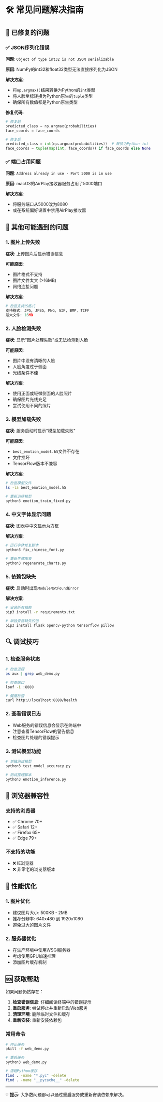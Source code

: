 # 🛠️ 常见问题解决指南

## 🐛 已修复的问题

### ✅ JSON序列化错误
**问题**: `Object of type int32 is not JSON serializable`

**原因**: NumPy的int32和float32类型无法直接序列化为JSON

**解决方案**: 
- 将`np.argmax()`结果转换为Python的`int`类型
- 将人脸坐标转换为Python原生的`tuple`类型
- 确保所有数值都是Python原生类型

**修复代码**:
```python
# 修复前
predicted_class = np.argmax(probabilities)
face_coords = face_coords

# 修复后
predicted_class = int(np.argmax(probabilities))  # 转换为Python int
face_coords = tuple(map(int, face_coords)) if face_coords else None
```

### ✅ 端口占用问题
**问题**: `Address already in use - Port 5000 is in use`

**原因**: macOS的AirPlay接收器服务占用了5000端口

**解决方案**: 
- 将服务端口从5000改为8080
- 或在系统偏好设置中禁用AirPlay接收器

## 🔧 其他可能遇到的问题

### 1. 图片上传失败

**症状**: 上传图片后显示错误信息

**可能原因**:
- 图片格式不支持
- 图片文件太大 (>16MB)
- 网络连接问题

**解决方案**:
```python
# 检查支持的格式
支持格式: JPG, JPEG, PNG, GIF, BMP, TIFF
最大文件: 16MB
```

### 2. 人脸检测失败

**症状**: 显示"图片处理失败"或无法检测到人脸

**可能原因**:
- 图片中没有清晰的人脸
- 人脸角度过于侧面
- 光线条件不佳

**解决方案**:
- 使用正面或轻微侧面的人脸照片
- 确保图片光线充足
- 尝试使用不同的照片

### 3. 模型加载失败

**症状**: 服务启动时显示"模型加载失败"

**可能原因**:
- `best_emotion_model.h5`文件不存在
- 文件损坏
- TensorFlow版本不兼容

**解决方案**:
```bash
# 检查模型文件
ls -la best_emotion_model.h5

# 重新训练模型
python3 emotion_train_fixed.py
```

### 4. 中文字体显示问题

**症状**: 图表中中文显示为方框

**解决方案**:
```bash
# 运行字体修复脚本
python3 fix_chinese_font.py

# 重新生成图表
python3 regenerate_charts.py
```

### 5. 依赖包缺失

**症状**: 启动时出现`ModuleNotFoundError`

**解决方案**:
```bash
# 安装所有依赖
pip3 install -r requirements.txt

# 单独安装缺失的包
pip3 install flask opencv-python tensorflow pillow
```

## 🔍 调试技巧

### 1. 检查服务状态
```bash
# 检查进程
ps aux | grep web_demo.py

# 检查端口
lsof -i :8080

# 健康检查
curl http://localhost:8080/health
```

### 2. 查看错误日志
- Web服务的错误信息会显示在终端中
- 注意查看TensorFlow的警告信息
- 检查图片处理的错误提示

### 3. 测试模型功能
```bash
# 单独测试模型
python3 test_model_accuracy.py

# 测试推理脚本
python3 emotion_inference.py
```

## 📱 浏览器兼容性

### 支持的浏览器
- ✅ Chrome 70+
- ✅ Safari 12+
- ✅ Firefox 65+
- ✅ Edge 79+

### 不支持的功能
- ❌ IE浏览器
- ❌ 非常老的浏览器版本

## 🚀 性能优化

### 1. 图片优化
- 建议图片大小: 500KB - 2MB
- 推荐分辨率: 640x480 到 1920x1080
- 避免过大的图片文件

### 2. 服务器优化
- 在生产环境中使用WSGI服务器
- 考虑使用GPU加速推理
- 添加图片缓存机制

## 🆘 获取帮助

如果问题仍然存在：

1. **检查错误信息**: 仔细阅读终端中的错误提示
2. **重启服务**: 尝试停止并重新启动Web服务
3. **清理环境**: 删除临时文件和缓存
4. **重新安装**: 重新安装依赖包

### 常用命令
```bash
# 停止服务
pkill -f web_demo.py

# 重启服务
python3 web_demo.py

# 清理Python缓存
find . -name "*.pyc" -delete
find . -name "__pycache__" -delete
```

---

💡 **提示**: 大多数问题都可以通过重启服务或重新安装依赖来解决。 